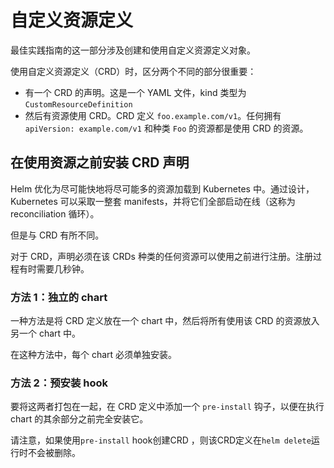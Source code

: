 # 自定义资源定义

最佳实践指南的这一部分涉及创建和使用自定义资源定义对象。

使用自定义资源定义（CRD）时，区分两个不同的部分很重要：

- 有一个 CRD 的声明。这是一个 YAML 文件，kind 类型为 `CustomResourceDefinition`
- 然后有资源使用 CRD。CRD 定义 `foo.example.com/v1`。任何拥有 `apiVersion: example.com/v1` 和种类 `Foo` 的资源都是使用 CRD 的资源。

## 在使用资源之前安装 CRD 声明

Helm 优化为尽可能快地将尽可能多的资源加载到 Kubernetes 中。通过设计，Kubernetes 可以采取一整套 manifests，并将它们全部启动在线（这称为 reconciliation 循环）。

但是与 CRD 有所不同。

对于 CRD，声明必须在该 CRDs 种类的任何资源可以使用之前进行注册。注册过程有时需要几秒钟。

### 方法 1：独立的 chart

一种方法是将 CRD 定义放在一个 chart 中，然后将所有使用该 CRD 的资源放入另一个 chart 中。

在这种方法中，每个 chart 必须单独安装。

### 方法 2：预安装 hook

要将这两者打包在一起，在 CRD 定义中添加一个 `pre-install` 钩子，以便在执行 chart 的其余部分之前完全安装它。

请注意，如果使用`pre-install` hook创建CRD ，则该CRD定义在`helm delete`运行时不会被删除。

